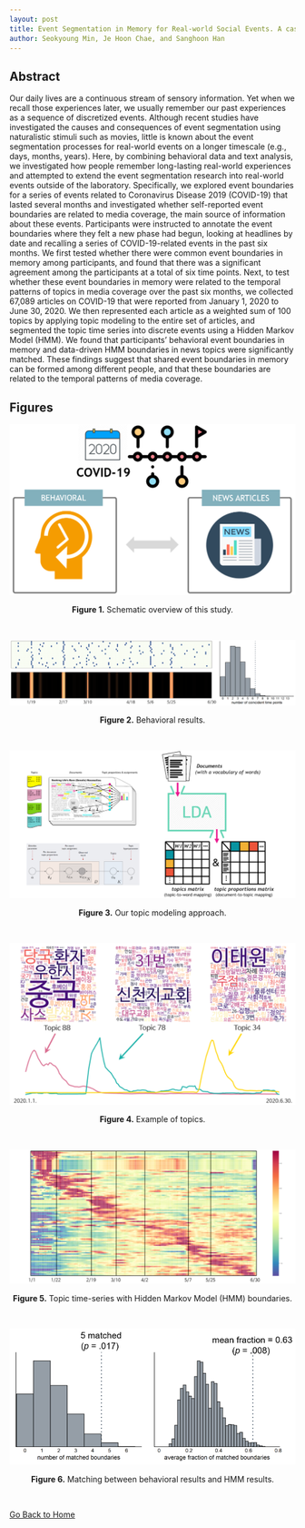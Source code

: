 ```yaml
---
layout: post
title: Event Segmentation in Memory for Real-world Social Events. A case of COVID-19
author: Seokyoung Min, Je Hoon Chae, and Sanghoon Han
---
```


## Abstract

Our daily lives are a continuous stream of sensory information. Yet when we recall those experiences later, we usually remember our past experiences as a sequence of discretized events. Although recent studies have investigated the causes and consequences of event segmentation using naturalistic stimuli such as movies, little is known about the event segmentation processes for real-world events on a longer timescale (e.g., days, months, years). Here, by combining behavioral data and text analysis, we investigated how people remember long-lasting real-world experiences and attempted to extend the event segmentation research into real-world events outside of the laboratory. Specifically, we explored event boundaries for a series of events related to Coronavirus Disease 2019 (COVID-19) that lasted several months and investigated whether self-reported event boundaries are related to media coverage, the main source of information about these events. Participants were instructed to annotate the event boundaries where they felt a new phase had begun, looking at headlines by date and recalling a series of COVID-19-related events in the past six months. We first tested whether there were common event boundaries in memory among participants, and found that there was a significant agreement among the participants at a total of six time points. Next, to test whether these event boundaries in memory were related to the temporal patterns of topics in media coverage over the past six months, we collected 67,089 articles on COVID-19 that were reported from January 1, 2020 to June 30, 2020. We then represented each article as a weighted sum of 100 topics by applying topic modeling to the entire set of articles, and segmented the topic time series into discrete events using a Hidden Markov Model (HMM). We found that participants’ behavioral event boundaries in memory and data-driven HMM boundaries in news topics were significantly matched. These findings suggest that shared event boundaries in memory can be formed among different people, and that these boundaries are related to the temporal patterns of media coverage.


## Figures

![](./covid-fig-1.png)
<div align="center"><b>Figure 1.</b> Schematic overview of this study.</div>

<p>&nbsp;</p>

![](./covid-fig-2.png)
<div align="center"><b>Figure 2.</b> Behavioral results.</div>

<p>&nbsp;</p>

![](./covid-fig-3.png)
<div align="center"><b>Figure 3.</b> Our topic modeling approach.</div>

<p>&nbsp;</p>

![](./covid-fig-4.png)
<div align="center"><b>Figure 4.</b> Example of topics.</div>

<p>&nbsp;</p>

![](./covid-fig-5.png)
<div align="center"><b>Figure 5.</b> Topic time-series with Hidden Markov Model (HMM) boundaries.</div>

<p>&nbsp;</p>

![](./covid-fig-6.png)
<div align="center"><b>Figure 6.</b> Matching between behavioral results and HMM results.</div>

<p>&nbsp;</p>

[Go Back to Home](https://jehoonchae.github.io)

